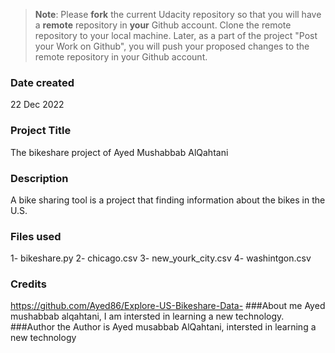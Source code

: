 >**Note**: Please **fork** the current Udacity repository so that you will have a **remote** repository in **your** Github account. Clone the remote repository to your local machine. Later, as a part of the project "Post your Work on Github", you will push your proposed changes to the remote repository in your Github account.

### Date created
22 Dec 2022
### Project Title
The bikeshare project of Ayed Mushabbab AlQahtani
### Description
A bike sharing tool is a project that finding information about the bikes in the U.S. 
### Files used
1- bikeshare.py
2- chicago.csv
3- new_yourk_city.csv
4- washintgon.csv
### Credits
https://github.com/Ayed86/Explore-US-Bikeshare-Data-
###About me
Ayed mushabbab alqahtani, I am intersted in learning a new technology.
###Author
the Author is Ayed musabbab AlQahtani, intersted in learning a new technology